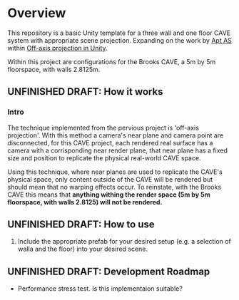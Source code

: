 # Overview

This repository is a basic Unity template for a three wall and one floor CAVE system with appropriate scene projection.
Expanding on the work by [Apt AS](https://github.com/aptas) within [Off-axis projection in Unity](https://github.com/aptas/off-axis-projection-unity).

Within this project are configurations for the Brooks CAVE, a 5m by 5m floorspace, with walls 2.8125m.





## UNFINISHED DRAFT: How it works


### Intro
The technique implemented from the pervious project is 'off-axis projection'. With this method a camera's near plane and camera point are disconnected, for this CAVE project, each rendered real surface has a camera with a corrisponding near render plane, that near plane has a fixed size and position to replicate the physical real-world CAVE space.

Using this technique, where near planes are used to replicate the CAVE's physical space, only content outside of the CAVE will be rendered but should mean that no warping effects occur.
To reinstate, with the Brooks CAVE this means that **anything withing the render space (5m by 5m floorspace, with walls 2.8125) will not be rendered.**



## UNFINISHED DRAFT: How to use

1. Include the appropriate prefab for your desired setup (e.g. a selection of walla and the floor) into your desired scene.



## UNFINISHED DRAFT: Development Roadmap

- Performance stress test. Is this implementaion suitable?
